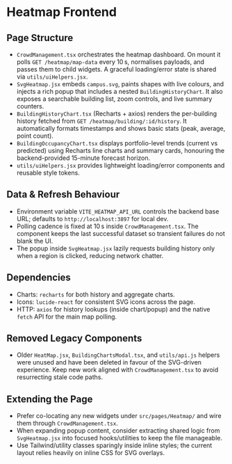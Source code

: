 # Heatmap Frontend

## Page Structure
- `CrowdManagement.tsx` orchestrates the heatmap dashboard. On mount it polls `GET /heatmap/map-data` every 10 s, normalises payloads, and passes them to child widgets. A graceful loading/error state is shared via `utils/uiHelpers.jsx`.
- `SvgHeatmap.jsx` embeds `campus.svg`, paints shapes with live colours, and injects a rich popup that includes a nested `BuildingHistoryChart`. It also exposes a searchable building list, zoom controls, and live summary counters.
- `BuildingHistoryChart.tsx` (Recharts + axios) renders the per-building history fetched from `GET /heatmap/building/:id/history`. It automatically formats timestamps and shows basic stats (peak, average, point count).
- `BuildingOccupancyChart.tsx` displays portfolio-level trends (current vs predicted) using Recharts line charts and summary cards, honouring the backend-provided 15-minute forecast horizon.
- `utils/uiHelpers.jsx` provides lightweight loading/error components and reusable style tokens.

## Data & Refresh Behaviour
- Environment variable `VITE_HEATMAP_API_URL` controls the backend base URL; defaults to `http://localhost:3897` for local dev.
- Polling cadence is fixed at 10 s inside `CrowdManagement.tsx`. The component keeps the last successful dataset so transient failures do not blank the UI.
- The popup inside `SvgHeatmap.jsx` lazily requests building history only when a region is clicked, reducing network chatter.

## Dependencies
- Charts: `recharts` for both history and aggregate charts.
- Icons: `lucide-react` for consistent SVG icons across the page.
- HTTP: `axios` for history lookups (inside chart/popup) and the native `fetch` API for the main map polling.

## Removed Legacy Components
- Older `HeatMap.jsx`, `BuildingChartsModal.tsx`, and `utils/api.js` helpers were unused and have been deleted in favour of the SVG-driven experience. Keep new work aligned with `CrowdManagement.tsx` to avoid resurrecting stale code paths.

## Extending the Page
- Prefer co-locating any new widgets under `src/pages/Heatmap/` and wire them through `CrowdManagement.tsx`.
- When expanding popup content, consider extracting shared logic from `SvgHeatmap.jsx` into focused hooks/utilities to keep the file manageable.
- Use Tailwind/utility classes sparingly inside inline styles; the current layout relies heavily on inline CSS for SVG overlays.
